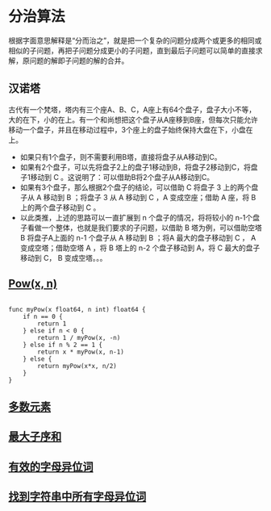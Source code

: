 # 分治算法

根据字面意思解释是“分而治之”，就是把一个复杂的问题分成两个或更多的相同或相似的子问题，再把子问题分成更小的子问题，直到最后子问题可以简单的直接求解，原问题的解即子问题的解的合并。

## 汉诺塔

古代有一个梵塔，塔内有三个座A、B、C，A座上有64个盘子，盘子大小不等，大的在下，小的在上。有一个和尚想把这个盘子从A座移到B座，但每次只能允许移动一个盘子，并且在移动过程中，3个座上的盘子始终保持大盘在下，小盘在上。

- 如果只有1个盘子，则不需要利用B塔，直接将盘子从A移动到C。
- 如果有2个盘子，可以先将盘子2上的盘子1移动到B，将盘子2移动到C，将盘子1移动到 C 。这说明了：可以借助B将2个盘子从A移动到C。
- 如果有3个盘子，那么根据2个盘子的结论，可以借助 C 将盘子 3 上的两个盘子从 A 移动到 B ；将盘子 3 从 A 移动到 C ，A 变成空座；借助 A 座，将 B 上的两个盘子移动到 C 。
- 以此类推，上述的思路可以一直扩展到 n 个盘子的情况，将将较小的 n-1个盘子看做一个整体，也就是我们要求的子问题，以借助 B 塔为例，可以借助空塔 B 将盘子A上面的 n-1 个盘子从 A 移动到 B ；将A 最大的盘子移动到 C ， A 变成空塔；借助空塔 A ，将 B 塔上的 n-2 个盘子移动到 A，将 C 最大的盘子移动到 C， B 变成空塔。。。

## [Pow(x, n)](https://leetcode-cn.com/problems/powx-n/description/)

```golang

func myPow(x float64, n int) float64 {
    if n == 0 {
        return 1
    } else if n < 0 {
        return 1 / myPow(x, -n)
    } else if n % 2 == 1 {
        return x * myPow(x, n-1)
    } else {
        return myPow(x*x, n/2)
    }
}
```

## [多数元素](https://leetcode-cn.com/problems/majority-element/description/)

## [最大子序和](https://leetcode-cn.com/problems/maximum-subarray/description/)

## [有效的字母异位词](https://leetcode-cn.com/problems/valid-anagram/#/description)

## [找到字符串中所有字母异位词](https://leetcode-cn.com/problems/find-all-anagrams-in-a-string/#/description)

## [](https://leetcode-cn.com/problems/anagrams/#/description)

